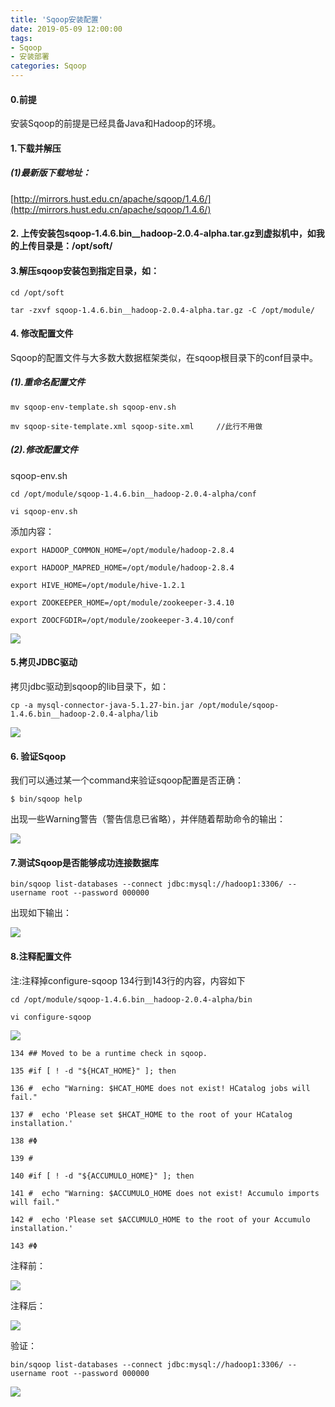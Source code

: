 ```yaml
---
title: 'Sqoop安装配置'
date: 2019-05-09 12:00:00
tags: 
- Sqoop
- 安装部署
categories: Sqoop
---
```

#### 0.前提
安装Sqoop的前提是已经具备Java和Hadoop的环境。

#### 1.下载并解压

##### (1)最新版下载地址：
[http://mirrors.hust.edu.cn/apache/sqoop/1.4.6/](http://mirrors.hust.edu.cn/apache/sqoop/1.4.6/)

#### 2. 上传安装包sqoop-1.4.6.bin__hadoop-2.0.4-alpha.tar.gz到虚拟机中，如我的上传目录是：/opt/soft/


#### 3.解压sqoop安装包到指定目录，如：
```shell
cd /opt/soft

tar -zxvf sqoop-1.4.6.bin__hadoop-2.0.4-alpha.tar.gz -C /opt/module/
```

#### 4. 修改配置文件

Sqoop的配置文件与大多数大数据框架类似，在sqoop根目录下的conf目录中。

##### (1).重命名配置文件

```shell
mv sqoop-env-template.sh sqoop-env.sh

mv sqoop-site-template.xml sqoop-site.xml     //此行不用做
```

##### (2).修改配置文件

sqoop-env.sh
```shell
cd /opt/module/sqoop-1.4.6.bin__hadoop-2.0.4-alpha/conf  

vi sqoop-env.sh
```
添加内容：
```shell
export HADOOP_COMMON_HOME=/opt/module/hadoop-2.8.4

export HADOOP_MAPRED_HOME=/opt/module/hadoop-2.8.4

export HIVE_HOME=/opt/module/hive-1.2.1 

export ZOOKEEPER_HOME=/opt/module/zookeeper-3.4.10 

export ZOOCFGDIR=/opt/module/zookeeper-3.4.10/conf
```
![](https://imgconvert.csdnimg.cn/aHR0cHM6Ly91cGxvYWQtaW1hZ2VzLmppYW5zaHUuaW8vdXBsb2FkX2ltYWdlcy80MzkxNDA3LTAxNjE5ODMzNGJlMjZmZmUucG5n?x-oss-process=image/format,png)

#### 5.拷贝JDBC驱动

拷贝jdbc驱动到sqoop的lib目录下，如：
```shell
cp -a mysql-connector-java-5.1.27-bin.jar /opt/module/sqoop-1.4.6.bin__hadoop-2.0.4-alpha/lib
```

![](https://imgconvert.csdnimg.cn/aHR0cHM6Ly91cGxvYWQtaW1hZ2VzLmppYW5zaHUuaW8vdXBsb2FkX2ltYWdlcy80MzkxNDA3LWNlNjg3ZDVhODZmYThjMmMucG5n?x-oss-process=image/format,png)

#### 6. 验证Sqoop

我们可以通过某一个command来验证sqoop配置是否正确：
```shell
$ bin/sqoop help
```
出现一些Warning警告（警告信息已省略），并伴随着帮助命令的输出：

![](https://imgconvert.csdnimg.cn/aHR0cHM6Ly91cGxvYWQtaW1hZ2VzLmppYW5zaHUuaW8vdXBsb2FkX2ltYWdlcy80MzkxNDA3LTMxOTQ4NWJlNWQ5NjhhNGQucG5n?x-oss-process=image/format,png)
#### 7.测试Sqoop是否能够成功连接数据库
```shell
bin/sqoop list-databases --connect jdbc:mysql://hadoop1:3306/ --username root --password 000000
```
出现如下输出：

![](https://imgconvert.csdnimg.cn/aHR0cHM6Ly91cGxvYWQtaW1hZ2VzLmppYW5zaHUuaW8vdXBsb2FkX2ltYWdlcy80MzkxNDA3LWEzNDllODJmMmI5NTI0YjgucG5n?x-oss-process=image/format,png)

#### 8.注释配置文件
注:注释掉configure-sqoop 134行到143行的内容，内容如下

```shell
cd /opt/module/sqoop-1.4.6.bin__hadoop-2.0.4-alpha/bin 

vi configure-sqoop
```

![](https://imgconvert.csdnimg.cn/aHR0cHM6Ly91cGxvYWQtaW1hZ2VzLmppYW5zaHUuaW8vdXBsb2FkX2ltYWdlcy80MzkxNDA3LTUwODdlMWYxMWUwYjU4ZjMucG5n?x-oss-process=image/format,png)
```shell
134 ## Moved to be a runtime check in sqoop.

135 #if [ ! -d "${HCAT_HOME}" ]; then

136 #  echo "Warning: $HCAT_HOME does not exist! HCatalog jobs will fail."

137 #  echo 'Please set $HCAT_HOME to the root of your HCatalog installation.'

138 #Φ

139 #

140 #if [ ! -d "${ACCUMULO_HOME}" ]; then

141 #  echo "Warning: $ACCUMULO_HOME does not exist! Accumulo imports will fail."

142 #  echo 'Please set $ACCUMULO_HOME to the root of your Accumulo installation.'

143 #Φ
```

注释前：

![](https://imgconvert.csdnimg.cn/aHR0cHM6Ly91cGxvYWQtaW1hZ2VzLmppYW5zaHUuaW8vdXBsb2FkX2ltYWdlcy80MzkxNDA3LTUyMzkwZjFlN2ZlZDFhYjcucG5n?x-oss-process=image/format,png)

注释后：

![](https://imgconvert.csdnimg.cn/aHR0cHM6Ly91cGxvYWQtaW1hZ2VzLmppYW5zaHUuaW8vdXBsb2FkX2ltYWdlcy80MzkxNDA3LTI1NjIzNTBkMDg3NWY0ZmQucG5n?x-oss-process=image/format,png)

验证：
```shell
bin/sqoop list-databases --connect jdbc:mysql://hadoop1:3306/ --username root --password 000000
```

![](https://imgconvert.csdnimg.cn/aHR0cHM6Ly91cGxvYWQtaW1hZ2VzLmppYW5zaHUuaW8vdXBsb2FkX2ltYWdlcy80MzkxNDA3LTcwMmY4NDdkNDc2M2VlNzcucG5n?x-oss-process=image/format,png)